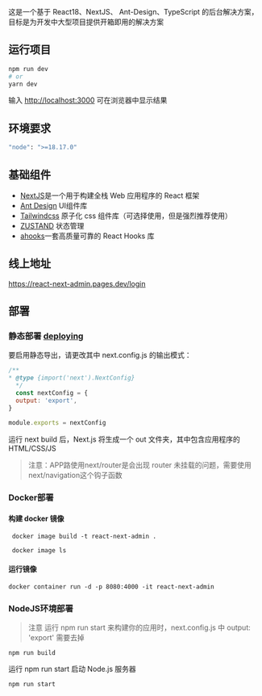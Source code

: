 这是一个基于 React18、NextJS、 Ant-Design、TypeScript 的后台解决方案，目标是为开发中大型项目提供开箱即用的解决方案

## 运行项目

```bash
npm run dev
# or
yarn dev
```

输入 [http://localhost:3000](http://localhost:3000) 可在浏览器中显示结果

## 环境要求

```bash
"node": ">=18.17.0"
```

## 基础组件

- [NextJS](https://nextjs.org/docs)是一个用于构建全栈 Web 应用程序的 React 框架
- [Ant Design](https://ant-design.antgroup.com/components/overview-cn?from=msidevs.net) UI组件库
- [Tailwindcss](https://www.tailwindcss.cn/docs/installation) 原子化 css 组件库（可选择使用，但是强烈推荐使用）
- [ZUSTAND](https://awesomedevin.github.io/zustand-vue/docs/introduce/start/zustand) 状态管理
- [ahooks](https://ahooks.js.org/zh-CN)一套高质量可靠的 React Hooks 库

## 线上地址

https://react-next-admin.pages.dev/login

## 部署

### 静态部署 [deploying](https://nextjs.org/docs/pages/building-your-application/deploying/static-exports#deploying)

要启用静态导出，请更改其中 next.config.js 的输出模式：

```javascript
/**
* @type {import('next').NextConfig}
  */
  const nextConfig = {
  output: 'export',
}

module.exports = nextConfig
```

运行 next build 后，Next.js 将生成一个 out 文件夹，其中包含应用程序的 HTML/CSS/JS

> 注意：APP路使用next/router是会出现 router 未挂载的问题，需要使用next/navigation这个钩子函数

### Docker部署

#### 构建 docker 镜像

```docker
 docker image build -t react-next-admin .
 
 docker image ls
```

#### 运行镜像

```docker
docker container run -d -p 8080:4000 -it react-next-admin
```

### NodeJS环境部署

> 注意
> 运行 npm run start 来构建你的应用时，next.config.js 中 output: 'export' 需要去掉

```shell
npm run build
```

运行 npm run start 启动 Node.js 服务器

```shell
npm run start
```
